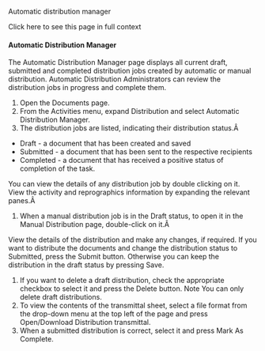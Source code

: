 Automatic distribution manager

Click here to see this page in full context

####  Automatic Distribution Manager

The Automatic Distribution Manager page displays all current draft, submitted
and completed distribution jobs created by automatic or manual distribution.
Automatic Distribution Administrators can review the distribution jobs in
progress and complete them.

  1. Open the Documents page. 
  2. From the Activities menu, expand Distribution and select Automatic Distribution Manager. 
  3. The distribution jobs are listed, indicating their distribution status.Â 

  * Draft - a document that has been created and saved 
  * Submitted - a document that has been sent to the respective recipients 
  * Completed - a document that has received a positive status of completion of the task. 

You can view the details of any distribution job by double clicking on it.
View the activity and reprographics information by expanding the relevant
panes.Â

  1. When a manual distribution job is in the Draft status, to open it in the Manual Distribution page, double-click on it.Â 

View the details of the distribution and make any changes, if required. If you
want to distribute the documents and change the distribution status to
Submitted, press the Submit button. Otherwise you can keep the distribution in
the draft status by pressing Save.

  1. If you want to delete a draft distribution, check the appropriate checkbox to select it and press the Delete button.  Note  You can only delete draft distributions. 
  2. To view the contents of the transmittal sheet, select a file format from the drop-down menu at the top left of the page and press Open/Download Distribution transmittal. 
  3. When a submitted distribution is correct, select it and press Mark As Complete. 

